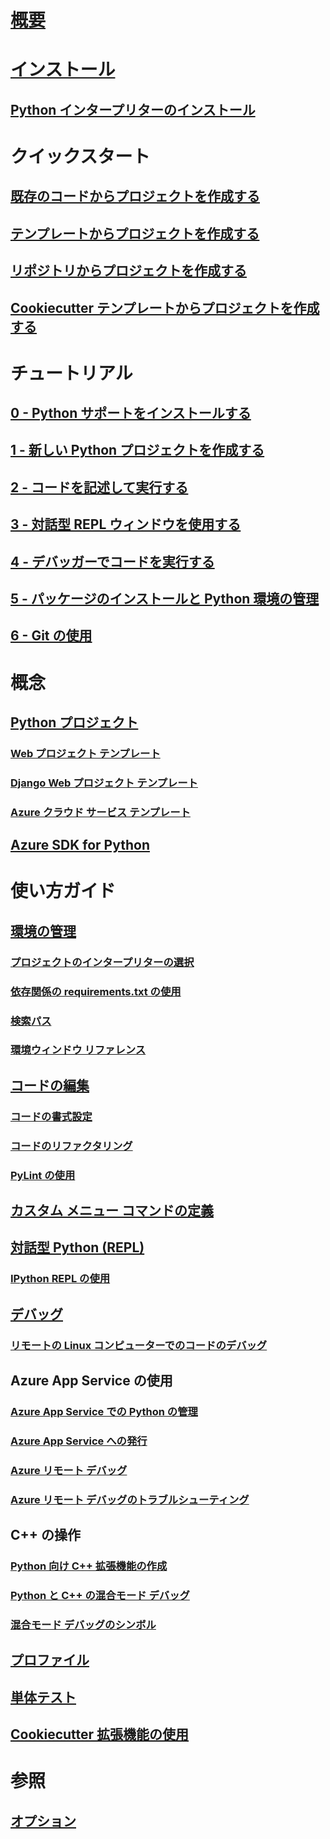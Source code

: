# [概要](overview-of-python-tools-for-visual-studio.md)
# [インストール](installing-python-support-in-visual-studio.md)
## [Python インタープリターのインストール](installing-python-interpreters.md)
# クイックスタート
## [既存のコードからプロジェクトを作成する](quickstart-01-project-from-existing.md)
## [テンプレートからプロジェクトを作成する](quickstart-02-python-in-visual-studio-project-from-template.md)
## [リポジトリからプロジェクトを作成する](quickstart-03-python-in-visual-studio-project-from-repository.md)
## [Cookiecutter テンプレートからプロジェクトを作成する](quickstart-04-python-in-visual-studio-project-from-cookiecutter.md)
# チュートリアル
## [0 - Python サポートをインストールする](tutorial-working-with-python-in-visual-studio-step-00-installation.md)
## [1 - 新しい Python プロジェクトを作成する](tutorial-working-with-python-in-visual-studio-step-01-create-project.md)
## [2 - コードを記述して実行する](tutorial-working-with-python-in-visual-studio-step-02-writing-code.md)
## [3 - 対話型 REPL ウィンドウを使用する](tutorial-working-with-python-in-visual-studio-step-03-interactive-repl.md)
## [4 - デバッガーでコードを実行する](tutorial-working-with-python-in-visual-studio-step-04-debugging.md)
## [5 - パッケージのインストールと Python 環境の管理](tutorial-working-with-python-in-visual-studio-step-05-installing-packages.md)
## [6 - Git の使用](tutorial-working-with-python-in-visual-studio-step-06-working-with-git.md)
# 概念
## [Python プロジェクト](managing-python-projects-in-visual-studio.md)
### [Web プロジェクト テンプレート](python-web-application-project-templates.md)
### [Django Web プロジェクト テンプレート](python-django-web-application-project-template.md)
### [Azure クラウド サービス テンプレート](python-azure-cloud-service-project-template.md)
## [Azure SDK for Python](azure-sdk-for-python.md)
# 使い方ガイド
## [環境の管理](managing-python-environments-in-visual-studio.md)
### [プロジェクトのインタープリターの選択](selecting-a-python-environment-for-a-project.md)
### [依存関係の requirements.txt の使用](managing-required-packages-with-requirements-txt.md)
### [検索パス](search-paths.md)
### [環境ウィンドウ リファレンス](python-environments-window-tab-reference.md)
## [コードの編集](editing-python-code-in-visual-studio.md)
### [コードの書式設定](formatting-python-code.md)
### [コードのリファクタリング](refactoring-python-code.md)
### [PyLint の使用](linting-python-code.md)
## [カスタム メニュー コマンドの定義](defining-custom-python-project-commands.md)
## [対話型 Python (REPL)](python-interactive-repl-in-visual-studio.md)
### [IPython REPL の使用](interactive-repl-ipython.md)
## [デバッグ](debugging-python-in-visual-studio.md)
### [リモートの Linux コンピューターでのコードのデバッグ](debugging-python-code-on-remote-linux-machines.md)
## Azure App Service の使用
### [Azure App Service での Python の管理](managing-python-on-azure-app-service.md)
### [Azure App Service への発行](publishing-python-web-applications-to-azure-from-visual-studio.md)
### [Azure リモート デバッグ](debugging-remote-python-code-on-azure.md)
### [Azure リモート デバッグのトラブルシューティング](debugging-remote-python-code-on-azure-troubleshooting.md)
## C++ の操作
### [Python 向け C++ 拡張機能の作成](working-with-c-cpp-python-in-visual-studio.md)
### [Python と C++ の混合モード デバッグ](debugging-mixed-mode-c-cpp-python-in-visual-studio.md)
### [混合モード デバッグのシンボル](debugging-symbols-for-mixed-mode-c-cpp-python.md)
## [プロファイル](profiling-python-code-in-visual-studio.md)
## [単体テスト](unit-testing-python-in-visual-studio.md)
## [Cookiecutter 拡張機能の使用](using-python-cookiecutter-templates.md)
# 参照
## [オプション](python-support-options-and-settings-in-visual-studio.md)
